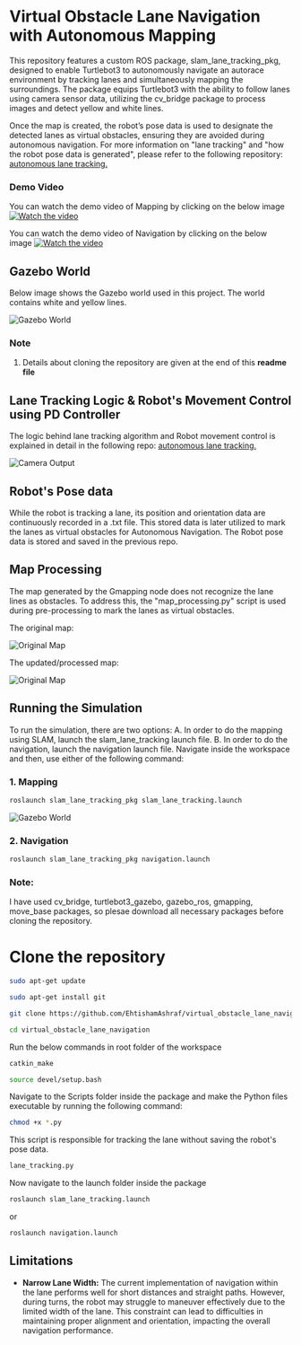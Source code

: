 # Virtual Obstacle Lane Navigation with Autonomous Mapping
This repository features a custom ROS package, slam_lane_tracking_pkg, designed to enable Turtlebot3 to autonomously navigate an autorace environment by tracking lanes and simultaneously mapping the surroundings. The package equips Turtlebot3 with the ability to follow lanes using camera sensor data, utilizing the cv_bridge package to process images and detect yellow and white lines.

Once the map is created, the robot’s pose data is used to designate the detected lanes as virtual obstacles, ensuring they are avoided during autonomous navigation. 
For more information on "lane tracking" and "how the robot pose data is generated", please refer to the following repository: [autonomous lane tracking.](https://github.com/EhtishamAshraf/turtlebot3_lane_tracking.git)


### Demo Video
You can watch the demo video of Mapping by clicking on the below image
[![Watch the video](https://github.com/EhtishamAshraf/virtual_obstacle_lane_navigation/blob/main/src/slam_lane_tracking_pkg/Image/video_image.png)](https://youtu.be/-JGLHBf8EOU)

You can watch the demo video of Navigation by clicking on the below image
[![Watch the video](https://github.com/EhtishamAshraf/virtual_obstacle_lane_navigation/blob/main/src/slam_lane_tracking_pkg/Image/navigation.png)](https://youtu.be/vERA8F4Mlvc)

## Gazebo World
Below image shows the Gazebo world used in this project. The world contains white and yellow lines.

![Gazebo World](https://github.com/EhtishamAshraf/virtual_obstacle_lane_navigation/blob/main/src/slam_lane_tracking_pkg/Image/simulation_environment.png)

### Note 
1.  Details about cloning the repository are given at the end of this **readme file**

## Lane Tracking Logic & Robot's Movement Control using PD Controller
The logic behind lane tracking algorithm and Robot movement control is explained in detail in the following repo: [autonomous lane tracking.](https://github.com/EhtishamAshraf/turtlebot3_lane_tracking.git)

![Camera Output](https://github.com/EhtishamAshraf/virtual_obstacle_lane_navigation/blob/main/src/slam_lane_tracking_pkg/Image/camera_output.png)

## Robot's Pose data
While the robot is tracking a lane, its position and orientation data are continuously recorded in a .txt file. This stored data is later utilized to mark the lanes as virtual obstacles for Autonomous Navigation. The Robot pose data is stored and saved in the previous repo.

## Map Processing
The map generated by the Gmapping node does not recognize the lane lines as obstacles. To address this, the "map_processing.py" script is used during pre-processing to mark the lanes as virtual obstacles.

The original map:

![Original Map](https://github.com/EhtishamAshraf/virtual_obstacle_lane_navigation/blob/main/src/slam_lane_tracking_pkg/Image/map.png)


The updated/processed map:

![Original Map](https://github.com/EhtishamAshraf/virtual_obstacle_lane_navigation/blob/main/src/slam_lane_tracking_pkg/Image/new_map.png)


## Running the Simulation
To run the simulation, there are two options:
A. In order to do the mapping using SLAM, launch the slam_lane_tracking launch file.
B. In order to do the navigation, launch the navigation launch file.
Navigate inside the workspace and then, use either of the following command:

### 1. Mapping
```bash
roslaunch slam_lane_tracking_pkg slam_lane_tracking.launch
```
![Gazebo World](https://github.com/EhtishamAshraf/virtual_obstacle_lane_navigation/blob/main/src/slam_lane_tracking_pkg/Image/rviz_output.png)

### 2. Navigation
```bash
roslaunch slam_lane_tracking_pkg navigation.launch
```

### Note: 
I have used cv_bridge, turtlebot3_gazebo, gazebo_ros, gmapping, move_base packages, so plesae download all necessary packages before cloning the repository.

# Clone the repository
```bash
sudo apt-get update
```
```bash
sudo apt-get install git
```
```bash
git clone https://github.com/EhtishamAshraf/virtual_obstacle_lane_navigation.git
```
```bash
cd virtual_obstacle_lane_navigation
```
Run the below commands in root folder of the workspace
```bash
catkin_make 
```
```bash
source devel/setup.bash 
```
Navigate to the Scripts folder inside the package and make the Python files executable by running the following command:
```bash
chmod +x *.py
```

This script is responsible for tracking the lane without saving the robot's pose data.
```bash
lane_tracking.py
```

Now navigate to the launch folder inside the package
```bash
roslaunch slam_lane_tracking.launch
```
or

```bash
roslaunch navigation.launch 
```

## Limitations
- **Narrow Lane Width:** The current implementation of navigation within the lane performs well for short distances and straight paths. However, during turns, the robot may struggle to maneuver effectively due to the limited width of the lane. This constraint can lead to difficulties in maintaining proper alignment and orientation, impacting the overall navigation performance.
  
